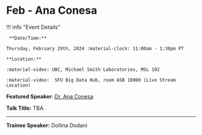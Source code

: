 # Feb - Ana Conesa

!!! info "Event Details"

     **Date/Time:**

    Thursday, February 29th, 2024 :material-clock: 11:00am - 1:30pm PT

    **Location:**

    :material-video: UBC, Michael Smith Laboratories, MSL 102

    :material-video:  SFU Big Data Hub, room ASB 10900 (Live Stream Location)

**Featured Speaker**: [Dr. Ana Conesa](http://conesalab.org/)

**Talk Title:** TBA

<!-- ![type:video](https://www.youtube.com/embed/<CODE>) -->

<!-- **Affiliation:** <TODO>

**Bio:**

<TODO>

**Abstract:**

<TODO> -->

---

**Trainee Speaker:** Dollina Dodani

<!-- **Affiliation:** <TODO> -->

<!-- **Talk Title**: <TODO>  -->
